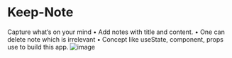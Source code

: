 # Keep-Note
Capture what’s on your mind
• Add notes with title and content.
• One can delete note which is irrelevant
• Concept like useState, component, props use to build this app.
![image](https://user-images.githubusercontent.com/63140503/129296943-89d6215d-9eef-49d6-85f9-4a81b55b8e13.png)

